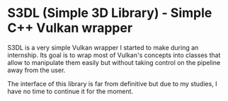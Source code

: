 # S3DL (Simple 3D Library) - Simple C++ Vulkan wrapper

S3DL is a very simple Vulkan wrapper I started to make during an internship.
Its goal is to wrap most of Vulkan's concepts into classes that allow to manipulate them easily but without taking control on the pipeline away from the user.

The interface of this library is far from definitive but due to my studies, I have no time to continue it for the moment.
